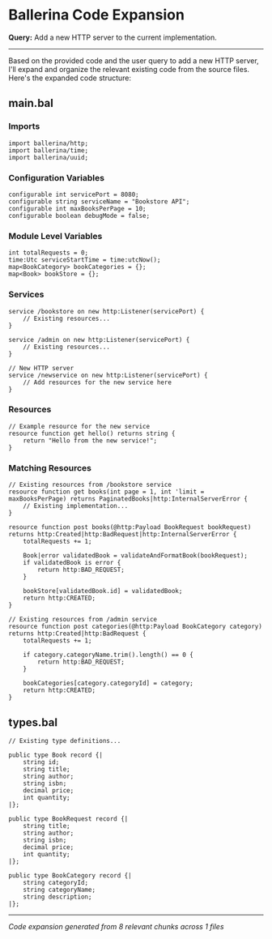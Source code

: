 # Ballerina Code Expansion

**Query:** Add a new HTTP server to the current implementation.

---

Based on the provided code and the user query to add a new HTTP server, I'll expand and organize the relevant existing code from the source files. Here's the expanded code structure:

## main.bal

### Imports
```ballerina
import ballerina/http;
import ballerina/time;
import ballerina/uuid;
```

### Configuration Variables
```ballerina
configurable int servicePort = 8080;
configurable string serviceName = "Bookstore API";
configurable int maxBooksPerPage = 10;
configurable boolean debugMode = false;
```

### Module Level Variables
```ballerina
int totalRequests = 0;
time:Utc serviceStartTime = time:utcNow();
map<BookCategory> bookCategories = {};
map<Book> bookStore = {};
```

### Services
```ballerina
service /bookstore on new http:Listener(servicePort) {
    // Existing resources...
}

service /admin on new http:Listener(servicePort) {
    // Existing resources...
}

// New HTTP server
service /newservice on new http:Listener(servicePort) {
    // Add resources for the new service here
}
```

### Resources
```ballerina
// Example resource for the new service
resource function get hello() returns string {
    return "Hello from the new service!";
}
```

### Matching Resources
```ballerina
// Existing resources from /bookstore service
resource function get books(int page = 1, int 'limit = maxBooksPerPage) returns PaginatedBooks|http:InternalServerError {
    // Existing implementation...
}

resource function post books(@http:Payload BookRequest bookRequest) returns http:Created|http:BadRequest|http:InternalServerError {
    totalRequests += 1;

    Book|error validatedBook = validateAndFormatBook(bookRequest);
    if validatedBook is error {
        return http:BAD_REQUEST;
    }

    bookStore[validatedBook.id] = validatedBook;
    return http:CREATED;
}

// Existing resources from /admin service
resource function post categories(@http:Payload BookCategory category) returns http:Created|http:BadRequest {
    totalRequests += 1;

    if category.categoryName.trim().length() == 0 {
        return http:BAD_REQUEST;
    }

    bookCategories[category.categoryId] = category;
    return http:CREATED;
}
```

## types.bal

```ballerina
// Existing type definitions...

public type Book record {|
    string id;
    string title;
    string author;
    string isbn;
    decimal price;
    int quantity;
|};

public type BookRequest record {|
    string title;
    string author;
    string isbn;
    decimal price;
    int quantity;
|};

public type BookCategory record {|
    string categoryId;
    string categoryName;
    string description;
|};
```

---

*Code expansion generated from 8 relevant chunks across 1 files*
